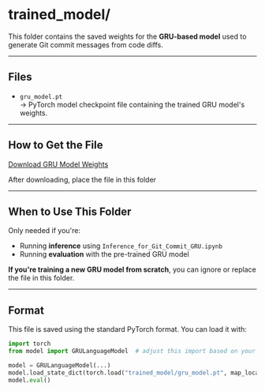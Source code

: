 # trained_model/

This folder contains the saved weights for the **GRU-based model** used to generate Git commit messages from code diffs.

---

## Files

- `gru_model.pt`  
  → PyTorch model checkpoint file containing the trained GRU model's weights.

---

## How to Get the File

[Download GRU Model Weights](https://minersutep-my.sharepoint.com/:f:/g/personal/asalamanca1_miners_utep_edu/EgOSW8RSa4xKhyKJ6hLoZRgBkdQvNwxkBIUiWCBYIvwcGw?e=K2BH17)

After downloading, place the file in this folder


---

## When to Use This Folder

Only needed if you're:
- Running **inference** using `Inference_for_Git_Commit_GRU.ipynb`
- Running **evaluation** with the pre-trained GRU model

**If you're training a new GRU model from scratch**, you can ignore or replace the file in this folder.

---

## Format

This file is saved using the standard PyTorch format. You can load it with:

```python
import torch
from model import GRULanguageModel  # adjust this import based on your code structure

model = GRULanguageModel(...)
model.load_state_dict(torch.load("trained_model/gru_model.pt", map_location="cpu"))
model.eval()


